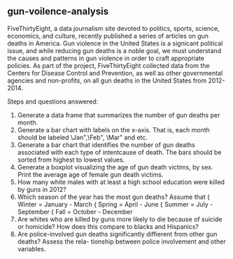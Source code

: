 ## gun-voilence-analysis

FiveThirtyEight, a data journalism site devoted to politics, sports, science, economics, and culture, recently published a series of articles on gun deaths in America. Gun violence in the United States is a signicant political issue, and while reducing gun deaths is a noble goal, we must  understand the causes and patterns in gun violence in order to craft appropriate policies. As part of the project, FiveThirtyEight collected data from the Centers for Disease Control and Prevention, as well as other governmental agencies and non-profits, on all gun deaths in the United States from 2012-2014.

Steps and questions answered: 

1. Generate a data frame that summarizes the number of gun deaths per month.
2. Generate a bar chart with labels on the x-axis. That is, each month should be labeled \Jan",\Feb", \Mar" and etc.
3. Generate a bar chart that identifies the number of gun deaths associated with each type of intentcause of death. The bars should be sorted from highest to lowest values.
4. Generate a boxplot visualizing the age of gun death victims, by sex. Print the average age of
female gun death victims.
5. How many white males with at least a high school education were killed by guns in 2012?
6. Which season of the year has the most gun deaths? Assume that
{ Winter = January - March
{ Spring = April - June
{ Summer = July - September
{ Fall = October - December
7. Are whites who are killed by guns more likely to die because of suicide or homicide? How does
this compare to blacks and Hispanics?
8. Are police-involved gun deaths significantly diffierent from other gun deaths? Assess the rela-
tionship between police involvement and other variables.
